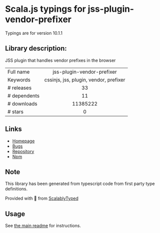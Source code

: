 
# Scala.js typings for jss-plugin-vendor-prefixer

Typings are for version 10.1.1

## Library description:
JSS plugin that handles vendor prefixes in the browser

|                    |                 |
| ------------------ | :-------------: |
| Full name          | jss-plugin-vendor-prefixer |
| Keywords           | cssinjs, jss, plugin, vendor, prefixer |
| # releases         | 33 |
| # dependents       | 11 |
| # downloads        | 11385222 |
| # stars            | 0 |

## Links
- [Homepage](https://cssinjs.org/jss-plugin-vendor-prefixer)
- [Bugs](https://github.com/cssinjs/jss/issues/new?title=[jss-plugin-vendor-prefixer])
- [Repository](https://github.com/cssinjs/jss)
- [Npm](https://www.npmjs.com/package/jss-plugin-vendor-prefixer)
    


## Note
This library has been generated from typescript code from first party type definitions.

Provided with :purple_heart: from [ScalablyTyped](https://github.com/oyvindberg/ScalablyTyped)

## Usage
See [the main readme](../../readme.md) for instructions.


